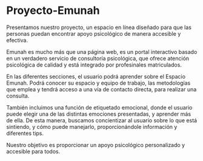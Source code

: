 # Proyecto-Emunah

Presentamos nuestro proyecto, un espacio en línea diseñado para que las personas puedan encontrar apoyo psicológico de manera accesible y efectiva.

Emunah es mucho más que una página web, es un portal interactivo basado en un verdadero servicio de consultoría psicológica, que ofrece atención psicológica 
de calidad y está integrado por profesinales matriculados.

En las diferentes secciones, el usuario podrá aprender sobre el Espacio Emunah. Podrá conocer su espacio y equipo de trabajo, las metodologías que emplea y 
tendrá acceso a una vía de contacto directa, para realizar una consulta.

También incluimos una función de etiquetado emocional, donde el usuario puede elegir una de las distintas emociones presentadas, y aprender más de ella. 
De esta manera, buscamos concientizar al usuario sobre lo que está sintiendo, y cómo puede manejarlo, proporcionándole información y diferentes tips.

Nuestro objetivo es proporcionar un apoyo psicológico personalizado y accesible para todos.
